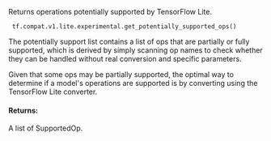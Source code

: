 
Returns operations potentially supported by TensorFlow Lite.

```
 tf.compat.v1.lite.experimental.get_potentially_supported_ops()
```

The potentially support list contains a list of ops that are partially or fully supported, which is derived by simply scanning op names to check whether they can be handled without real conversion and specific parameters.

Given that some ops may be partially supported, the optimal way to determine if a model's operations are supported is by converting using the TensorFlow Lite converter.
#### Returns:

A list of SupportedOp.
